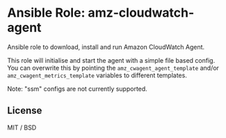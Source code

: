 # Ansible Role: amz-cloudwatch-agent

Ansible role to download, install and run Amazon CloudWatch Agent.

This role will initialise and start the agent with a simple file based config. You can overwrite this
by pointing the `amz_cwagent_agent_template` and/or `amz_cwagent_metrics_template` variables to different templates.

Note: "ssm" configs are not currently supported.

## License

MIT / BSD
